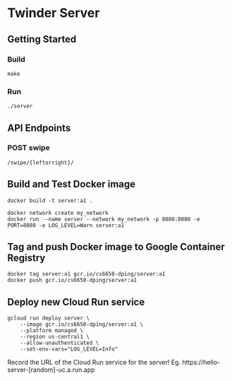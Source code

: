 # Twinder Server

## Getting Started

### Build
```
make
```

### Run
```
./server
```

## API Endpoints

### POST swipe
```
/swipe/{leftorright}/
```

## Build and Test Docker image
```
docker build -t server:a1 .
```

```
docker network create my_network
docker run --name server --network my_network -p 8080:8080 -e PORT=8080 -e LOG_LEVEL=Warn server:a1
```

## Tag and push Docker image to Google Container Registry
```
docker tag server:a1 gcr.io/cs6650-dping/server:a1
docker push gcr.io/cs6650-dping/server:a1
```

## Deploy new Cloud Run service
```
gcloud run deploy server \
    --image gcr.io/cs6650-dping/server:a1 \
    --platform managed \
    --region us-central1 \
    --allow-unauthenticated \
    --set-env-vars="LOG_LEVEL=Info"
```

Record the URL of the Cloud Run service for the server!
Eg. https://hello-server-[random]-uc.a.run.app

